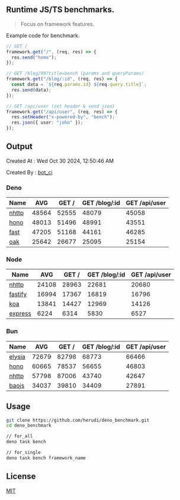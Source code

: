 ## Runtime JS/TS benchmarks.

> Focus on framework features.

Example code for benchmark.
```ts
// GET /
framework.get("/", (req, res) => {
  res.send("home");
});

// GET /blog/99?title=bench (params and queryParams)
framework.get("/blog/:id", (req, res) => {
  const data = `${req.params.id} ${req.query.title}`;
  res.send(data);
});

// GET /api/user (set header & send json)
framework.get("/api/user", (req, res) => {
  res.setHeader("x-powered-by", "bench");
  res.json({ user: "john" });
});
```

## Output
Created At : Wed Oct 30 2024, 12:50:46 AM

Created By : [bot_ci](https://github.com/herudi/deno_benchmarks/commits?author=github-actions%5Bbot%5D)


### Deno
|Name|AVG|GET /|GET /blog/:id|GET /api/user|
|----|----|----|----|----|
|[nhttp](https://github.com/nhttp/nhttp)|48564|52555|48079|45058|
|[hono](https://github.com/honojs/hono)|48013|51496|48991|43551|
|[fast](https://github.com/danteissaias/fast)|47205|51168|44161|46285|
|[oak](https://github.com/oakserver/oak)|25642|26677|25095|25154|
  


### Node
|Name|AVG|GET /|GET /blog/:id|GET /api/user|
|----|----|----|----|----|
|[nhttp](https://github.com/nhttp/nhttp)|24108|28963|22681|20680|
|[fastify](https://github.com/fastify/fastify)|16994|17367|16819|16796|
|[koa](https://github.com/koajs/koa)|13841|14427|12969|14126|
|[express](https://github.com/expressjs/express)|6224|6314|5830|6527|
  


### Bun
|Name|AVG|GET /|GET /blog/:id|GET /api/user|
|----|----|----|----|----|
|[elysia](https://github.com/elysiajs/elysia)|72679|82798|68773|66466|
|[hono](https://github.com/honojs/hono)|60665|78537|56655|46803|
|[nhttp](https://github.com/nhttp/nhttp)|57798|87006|43740|42647|
|[baojs](https://github.com/mattreid1/baojs)|34037|39810|34409|27891|
  



## Usage

```bash
git clone https://github.com/herudi/deno_benchmark.git
cd deno_benchmark

// for_all
deno task bench

// for_single
deno task bench framework_name
```

## License

[MIT](LICENSE)

